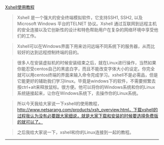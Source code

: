 [Xshell使用教程](https://blog.csdn.net/Hanani_Jia/article/details/78732033)

> Xshell 是一个强大的安全终端模拟软件，它支持SSH1, SSH2, 以及Microsoft Windows 平台的TELNET 协议。Xshell 通过互联网到远程主机的安全连接以及它创新性的设计和特色帮助用户在复杂的网络环境中享受他们的工作。

> Xshell可以在Windows界面下用来访问远端不同系统下的服务器，从而比较好的达到远程控制终端的目的。

> 很多人在安装虚拟机的时候安装结束之后，就在Linux进行操作，当然如果你能忍受centos自己的黑底白字，而且不能改变字体大小的设定。你完全就可以用centos终端的界面来输入命令完成学习。xshell不是必需品，但是它能更好的辅助我们学习linux。毕竟是windows下的软件，不需要频繁去按ctrl+alt来释放鼠标。很方便。他可以将你的Windows系统和你的Linux系统链接起来，让你在Windows系统下，去操作你的Linux系统。

> 所以今天我给大家说一下xshell的使用教程，http://www.netsarang.com/products/xsh_overview.html，下载xshell的过程我认为没有必要跟大家细说，就是大家下载和安装的时候要选择免费版的就可以了。

> 之后我给大家说一下，xshell和你的Linux连接到一起的教程。

-----

